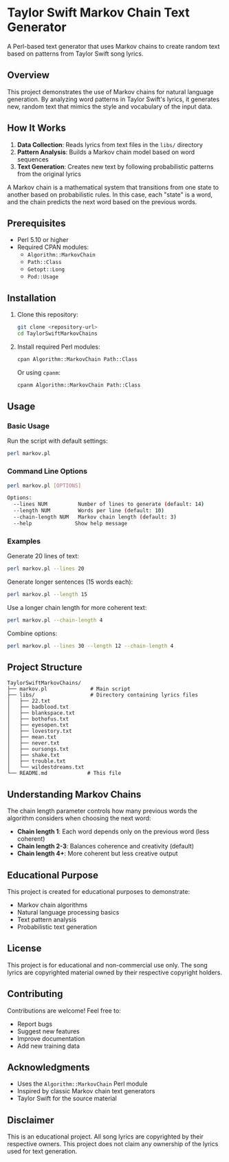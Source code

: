 # Taylor Swift Markov Chain Text Generator

A Perl-based text generator that uses Markov chains to create random text based on patterns from Taylor Swift song lyrics.

## Overview

This project demonstrates the use of Markov chains for natural language generation. By analyzing word patterns in Taylor Swift's lyrics, it generates new, random text that mimics the style and vocabulary of the input data.

## How It Works

1. **Data Collection**: Reads lyrics from text files in the `libs/` directory
2. **Pattern Analysis**: Builds a Markov chain model based on word sequences
3. **Text Generation**: Creates new text by following probabilistic patterns from the original lyrics

A Markov chain is a mathematical system that transitions from one state to another based on probabilistic rules. In this case, each "state" is a word, and the chain predicts the next word based on the previous words.

## Prerequisites

- Perl 5.10 or higher
- Required CPAN modules:
  - `Algorithm::MarkovChain`
  - `Path::Class`
  - `Getopt::Long`
  - `Pod::Usage`

## Installation

1. Clone this repository:
   ```bash
   git clone <repository-url>
   cd TaylorSwiftMarkovChains
   ```

2. Install required Perl modules:
   ```bash
   cpan Algorithm::MarkovChain Path::Class
   ```
   
   Or using `cpanm`:
   ```bash
   cpanm Algorithm::MarkovChain Path::Class
   ```

## Usage

### Basic Usage

Run the script with default settings:
```bash
perl markov.pl
```

### Command Line Options

```bash
perl markov.pl [OPTIONS]

Options:
  --lines NUM          Number of lines to generate (default: 14)
  --length NUM         Words per line (default: 10)
  --chain-length NUM   Markov chain length (default: 3)
  --help              Show help message
```

### Examples

Generate 20 lines of text:
```bash
perl markov.pl --lines 20
```

Generate longer sentences (15 words each):
```bash
perl markov.pl --length 15
```

Use a longer chain length for more coherent text:
```bash
perl markov.pl --chain-length 4
```

Combine options:
```bash
perl markov.pl --lines 30 --length 12 --chain-length 4
```

## Project Structure

```
TaylorSwiftMarkovChains/
├── markov.pl              # Main script
├── libs/                  # Directory containing lyrics files
│   ├── 22.txt
│   ├── badblood.txt
│   ├── blankspace.txt
│   ├── bothofus.txt
│   ├── eyesopen.txt
│   ├── lovestory.txt
│   ├── mean.txt
│   ├── never.txt
│   ├── oursongs.txt
│   ├── shake.txt
│   ├── trouble.txt
│   └── wildestdreams.txt
└── README.md             # This file
```

## Understanding Markov Chains

The chain length parameter controls how many previous words the algorithm considers when choosing the next word:

- **Chain length 1**: Each word depends only on the previous word (less coherent)
- **Chain length 2-3**: Balances coherence and creativity (default)
- **Chain length 4+**: More coherent but less creative output

## Educational Purpose

This project is created for educational purposes to demonstrate:
- Markov chain algorithms
- Natural language processing basics
- Text pattern analysis
- Probabilistic text generation

## License

This project is for educational and non-commercial use only. The song lyrics are copyrighted material owned by their respective copyright holders.

## Contributing

Contributions are welcome! Feel free to:
- Report bugs
- Suggest new features
- Improve documentation
- Add new training data

## Acknowledgments

- Uses the `Algorithm::MarkovChain` Perl module
- Inspired by classic Markov chain text generators
- Taylor Swift for the source material

## Disclaimer

This is an educational project. All song lyrics are copyrighted by their respective owners. This project does not claim any ownership of the lyrics used for text generation.

